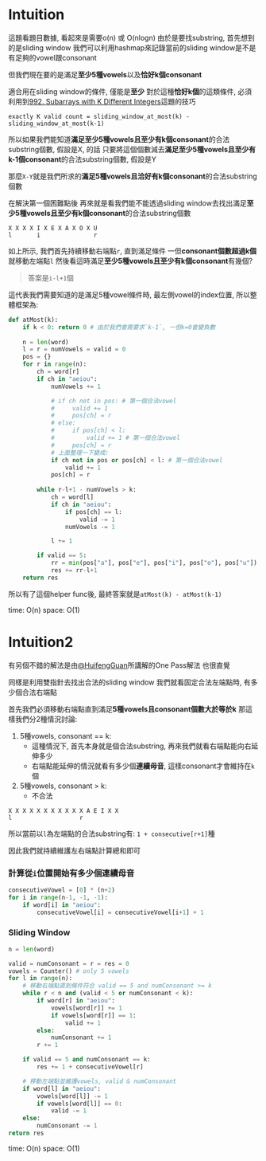 # Intuition

這題看題目數據, 看起來是需要o(n) 或 O(nlogn)
由於是要找substring, 首先想到的是sliding window
我們可以利用hashmap來記錄當前的sliding window是不是有足夠的vowel跟consonant

但我們現在要的是滿足**至少5種vowels**以及**恰好k個consonant**

適合用在sliding window的條件, 僅能是**至少**
對於這種**恰好k個**的這類條件, 必須利用到[992. Subarrays with K Different Integers](https://leetcode.com/problems/subarrays-with-k-different-integers/description/)這題的技巧

```
exactly K valid count = sliding_window_at_most(k) - sliding_window_at_most(k-1)
```

所以如果我們能知道**滿足至少5種vowels且至少有k個consonant**的合法substring個數, 假設是X, 的話
只要將這個個數減去**滿足至少5種vowels且至少有k-1個consonant**的合法substring個數, 假設是Y

那麼`X-Y`就是我們所求的**滿足5種vowels且洽好有k個consonant**的合法substring個數

在解決第一個困難點後
再來就是看我們能不能透過sliding window去找出滿足**至少5種vowels且至少有k個consonant**的合法substring個數

```
X X X X I X E X A X O X U
l       i               r
```

如上所示, 我們首先持續移動右端點`r`, 直到滿足條件
一但**consonant個數超過k個**就移動左端點`l`
然後看這時滿足**至少5種vowels且至少有k個consonant**有幾個?

> 答案是`i-l+1`個

這代表我們需要知道的是滿足5種vowel條件時, 最左側vowel的index位置, 所以整體框架為:

```py
def atMost(k):
    if k < 0: return 0 # 由於我們會需要求`k-1`, 一但k=0會變負數
    
    n = len(word)
    l = r = numVowels = valid = 0
    pos = {}
    for r in range(n):
        ch = word[r]
        if ch in "aeiou":
            numVowels += 1

            # if ch not in pos: # 第一個合法vowel
            #     valid += 1
            #     pos[ch] = r
            # else:
            #     if pos[ch] < l:
            #         valid += 1 # 第一個合法vowel
            #     pos[ch] = r
            # 上面整理一下變成:
            if ch not in pos or pos[ch] < l: # 第一個合法vowel
                valid += 1
            pos[ch] = r
        
        while r-l+1 - numVowels > k:
            ch = word[l]
            if ch in "aeiou":
                if pos[ch] == l:
                    valid -= 1
                numVowels -= 1

            l += 1

        if valid == 5:
            rr = min(pos["a"], pos["e"], pos["i"], pos["o"], pos["u"])
            res += rr-l+1
    return res
```

所以有了這個helper func後, 最終答案就是`atMost(k) - atMost(k-1)`

time: O(n)
space: O(1)

# Intuition2

有另個不錯的解法是由[@HuifengGuan](https://www.youtube.com/watch?v=2uxZjd5CK8k&t=21s&ab_channel=HuifengGuan)所講解的One Pass解法
也很直覺

同樣是利用雙指針去找出合法的sliding window
我們就看固定合法左端點時, 有多少個合法右端點

首先我們必須移動右端點直到滿足**5種vowels且consonant個數大於等於k**
那這樣我們分2種情況討論:

1. 5種vowels, consonant == k:
   - 這種情況下, 首先本身就是個合法substring, 再來我們就看右端點能向右延伸多少
   - 右端點能延伸的情況就看有多少個**連續母音**, 這樣consonant才會維持在`k`個
2. 5種vowels, consonant > k:
   - 不合法

```
X X X X X X X X X X X A E I X X
l                   r
```

所以當前以`l`為左端點的合法substring有: `1 + consecutive[r+1]`種

因此我們就持續維護左右端點計算總和即可

### 計算從`i`位置開始有多少個連續母音

```py
consecutiveVowel = [0] * (n+2)
for i in range(n-1, -1, -1):
    if word[i] in "aeiou":
        consecutiveVowel[i] = consecutiveVowel[i+1] + 1
```

### Sliding Window

```py
n = len(word)

valid = numConsonant = r = res = 0
vowels = Counter() # only 5 vowels
for l in range(n):
    # 移動右端點直到條件符合 valid == 5 and numConsonant >= k
    while r < n and (valid < 5 or numConsonant < k):
        if word[r] in "aeiou":
            vowels[word[r]] += 1
            if vowels[word[r]] == 1:
                valid += 1
        else:
            numConsonant += 1
        r += 1

    if valid == 5 and numConsonant == k:
        res += 1 + consecutiveVowel[r]

    # 移動左端點並維護vowels, valid & numConsonant
    if word[l] in "aeiou":
        vowels[word[l]] -= 1
        if vowels[word[l]] == 0:
            valid -= 1
    else:
        numConsonant -= 1
return res
```

time: O(n)
space: O(1)